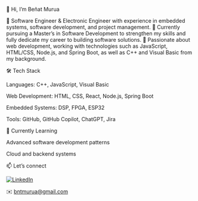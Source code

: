 👋 Hi, I’m Beñat Murua

🔹 Software Engineer & Electronic Engineer with experience in embedded systems, software development, and project management.
🔹 Currently pursuing a Master’s in Software Development to strengthen my skills and fully dedicate my career to building software solutions.
🔹 Passionate about web development, working with technologies such as JavaScript, HTML/CSS, Node.js, and Spring Boot, as well as C++ and Visual Basic from my background.

🛠️ Tech Stack

Languages: C++, JavaScript, Visual Basic

Web Development: HTML, CSS, React, Node.js, Spring Boot

Embedded Systems: DSP, FPGA, ESP32

Tools: GitHub, GitHub Copilot, ChatGPT, Jira

🌱 Currently Learning

Advanced software development patterns

Cloud and backend systems

📫 Let’s connect

[![LinkedIn](https://img.shields.io/badge/LinkedIn-blue?style=for-the-badge&logo=linkedin&logoColor=white)](https://linkedin.com/in/benat-murua)

✉️ bntmurua@gmail.com
